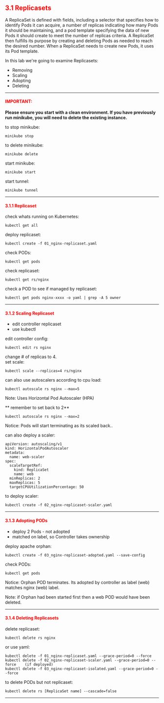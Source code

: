 ## <font color='red'> 3.1 Replicasets </font>
A ReplicaSet is defined with fields, including a selector that specifies how to identify Pods it can acquire, a number of replicas indicating how many Pods it should be maintaining, and a pod template specifying the data of new Pods it should create to meet the number of replicas criteria. A ReplicaSet then fulfills its purpose by creating and deleting Pods as needed to reach the desired number. When a ReplicaSet needs to create new Pods, it uses its Pod template.

In this lab we're going to examine Replicasets:
* Removing
* Scaling
* Adopting
* Deleting

---

#### <font color='red'>IMPORTANT:</font> 
<strong>Please ensure you start with a clean environment. 
If you have previously run minikube, you will need to delete the existing instance.</strong>

to stop  minikube:
```
minikube stop
```
to delete  minikube:
```
minikube delete
```
start minikube:
```
minikube start
```
start tunnel:
```
minikube tunnel
```

--- 

#### <font color='red'> 3.1.1 Replicaset </font>
check whats running on Kubernetes:
```
kubectl get all
```
deploy replicaset:
```
kubectl create -f 01_nginx-replicaset.yaml
```
check PODs:
```
kubectl get pods
```
check replicaset:
```
kubectl get rs/nginx
```
check a POD to see if managed by replicaset:
```
kubectl get pods nginx-xxxx -o yaml | grep -A 5 owner
```

---

#### <font color='red'> 3.1.2 Scaling Replicaset </font>
* edit controller replicaset
* use kubectl

edit controller config:
```
kubectl edit rs nginx
```
change # of replicas to 4.  
set scale:
```
kubectl scale --replicas=4 rs/nginx
```
can also use autoscalers according to cpu load:
```
kubectl autoscale rs nginx --max=5
```
Note: Uses Horizontal Pod Autoscaler (HPA)

** remember to set back to 2**

```
kubectl autoscale rs nginx --max=2
```
Notice: Pods will start terminating as its scaled back..


can also deploy a scaler:
```
apiVersion: autoscaling/v1
kind: HorizontalPodAutoscaler
metadata:
  name: web-scaler
spec:
  scaleTargetRef:
    kind: ReplicaSet
    name: web
  minReplicas: 2
  maxReplicas: 5
  targetCPUUtilizationPercentage: 50
```

to deploy scaler:
```
kubectl create -f 02_nginx-replicaset-scaler.yaml
```

---

#### <font color='red'> 3.1.3 Adopting PODs </font>
* deploy 2 Pods - not adopted
* matched on label, so Controller takes ownership

deploy apache orphan:
```
kubectl create -f 03_nginx-replicaset-adopted.yaml --save-config
```
check PODs:
```
kubectl get pods
```
Notice: Orphan POD terminates. Its adopted by controller as label (web) matches nginx (web) label.

Note: if Orphan had been started first then a web POD would have been deleted.

---

#### <font color='red'> 3.1.4 Deleting Replicasets </font>
delete replicaset:
```
kubectl delete rs nginx
```
or use yaml:
```
kubectl delete -f 01_nginx-replicaset.yaml --grace-period=0 --force
kubectl delete -f 02_nginx-replicaset-scaler.yaml --grace-period=0 --force    (if deployed)
kubectl delete -f 03_nginx-replicaset-isolated.yaml --grace-period=0 --force
```
to delete PODs but not replicaset:
```
kubectl delete rs [ReplicaSet name] --cascade=false
```

---